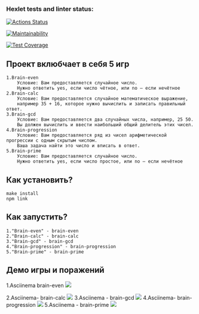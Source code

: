 ### Hexlet tests and linter status:
[![Actions Status](https://github.com/EgCornel/frontend-project-44/actions/workflows/hexlet-check.yml/badge.svg)](https://github.com/EgCornel/frontend-project-44/actions)

[![Maintainability](https://api.codeclimate.com/v1/badges/4e0e76b804f47fa314dd/maintainability)](https://codeclimate.com/github/EgCornel/frontend-project-44/maintainability)

[![Test Coverage](https://api.codeclimate.com/v1/badges/4e0e76b804f47fa314dd/test_coverage)](https://codeclimate.com/github/EgCornel/frontend-project-44/test_coverage)

## Проект вклюбчает в себя 5 игр
```
1.Brain-even
    Условие: Вам предоставляется случайное число. 
    Нужно ответить yes, если число чётное, или no — если нечётное
2.Brain-calc
    Условие: Вам предоставляется случайное математическое выражение, 
    например 35 + 16, которое нужно вычислить и записать правильный ответ.
3.Brain-gcd
    Условие: Вам предоставляется два случайных числа, например, 25 50. 
    Вы должен вычислить и ввести наибольший общий делитель этих чисел.
4.Brain-progression
    Условие: Вам предоставляется ряд из чисел арифметической прогрессии с одным скрытым числом.
    Ваша задача найти это число и вписать в ответ.
5.Brain-prime
    Условие: Вам предоставляется случайное число. 
    Нужно ответить yes, если число простое, или no — если нечётное
```
## Как установить?
```
make install
npm link
```
## Как запустить?
```
1."Brain-even" - brain-even
2."Brain-calc" - brain-calc
3."Brain-gcd" - brain-gcd
4."Brain-progression" - brain-progression
5."Brain-prime" - brain-prime 
```
## Демо игры и поражений

1.Asciinema brain-even
<a href="https://asciinema.org/a/5KzXH4jYRYH8BO1S3hRCpnPyK" target="_blank"><img src="https://asciinema.org/a/5KzXH4jYRYH8BO1S3hRCpnPyK.svg"/></a>

2.Asciinema- brain-calc
<a href="https://asciinema.org/a/9hw3pZSul1WrojkjbM92DabNe" target="_blank"><img src="https://asciinema.org/a/9hw3pZSul1WrojkjbM92DabNe.svg" /></a>
3.Asciinema - brain-gcd
<a href="https://asciinema.org/a/9hw3pZSul1WrojkjbM92DabNe" target="_blank"><img src="https://asciinema.org/a/9hw3pZSul1WrojkjbM92DabNe.svg" /></a>
4.Asciinema- brain-progression
<a href="https://asciinema.org/a/X78DtrlnIM2Wp7O6gpcoYaFWP" target="_blank"><img src="https://asciinema.org/a/X78DtrlnIM2Wp7O6gpcoYaFWP.svg" /></a>
5.Asciinema - brain-prime 
<a href="https://asciinema.org/a/kjuGQnPibKAq1F2wdPwFlHin1" target="_blank"><img src="https://asciinema.org/a/kjuGQnPibKAq1F2wdPwFlHin1.svg" /></a>